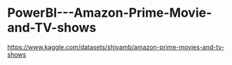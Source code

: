 # PowerBI---Amazon-Prime-Movie-and-TV-shows

https://www.kaggle.com/datasets/shivamb/amazon-prime-movies-and-tv-shows 
